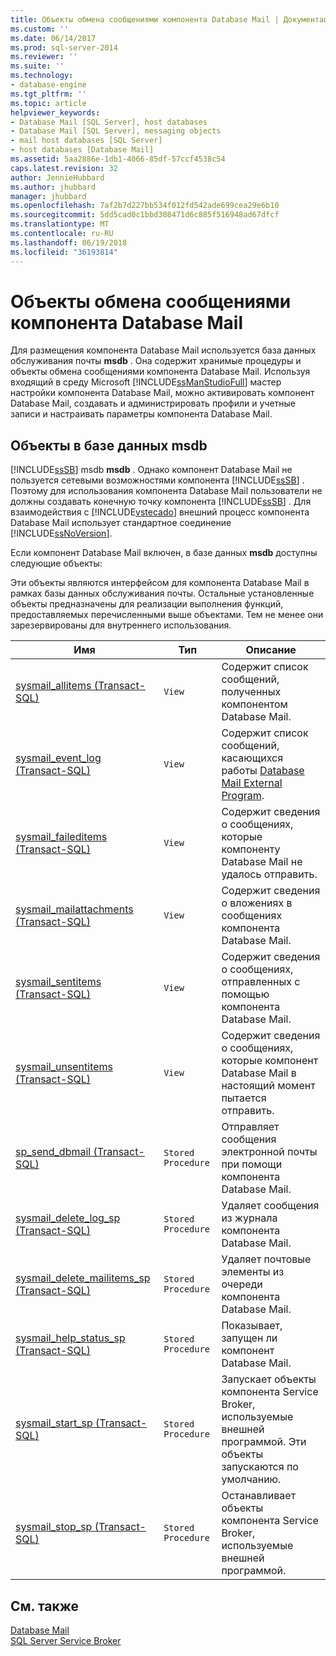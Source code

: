 ```yaml
---
title: Объекты обмена сообщениями компонента Database Mail | Документация Майкрософт
ms.custom: ''
ms.date: 06/14/2017
ms.prod: sql-server-2014
ms.reviewer: ''
ms.suite: ''
ms.technology:
- database-engine
ms.tgt_pltfrm: ''
ms.topic: article
helpviewer_keywords:
- Database Mail [SQL Server], host databases
- Database Mail [SQL Server], messaging objects
- mail host databases [SQL Server]
- host databases [Database Mail]
ms.assetid: 5aa2886e-1db1-4066-85df-57ccf4538c54
caps.latest.revision: 32
author: JennieHubbard
ms.author: jhubbard
manager: jhubbard
ms.openlocfilehash: 7af2b7d227bb534f012fd542ade699cea29e6b10
ms.sourcegitcommit: 5dd5cad0c1bbd308471d6c885f516948ad67dfcf
ms.translationtype: MT
ms.contentlocale: ru-RU
ms.lasthandoff: 06/19/2018
ms.locfileid: "36193814"
---
```

# <a name="database-mail-messaging-objects"></a>Объекты обмена сообщениями компонента Database Mail
  Для размещения компонента Database Mail используется база данных обслуживания почты **msdb** . Она содержит хранимые процедуры и объекты обмена сообщениями компонента Database Mail. Используя входящий в среду Microsoft [!INCLUDE[ssManStudioFull](../../includes/ssmanstudiofull-md.md)] мастер настройки компонента Database Mail, можно активировать компонент Database Mail, создавать и администрировать профили и учетные записи и настраивать параметры компонента Database Mail.  
  
##  <a name="ComponentsAndConcepts"></a> Объекты в базе данных **msdb**  
 [!INCLUDE[ssSB](../../includes/sssb-md.md)] msdb **msdb** . Однако компонент Database Mail не пользуется сетевыми возможностями компонента [!INCLUDE[ssSB](../../includes/sssb-md.md)] . Поэтому для использования компонента Database Mail пользователи не должны создавать конечную точку компонента [!INCLUDE[ssSB](../../includes/sssb-md.md)] . Для взаимодействия с [!INCLUDE[vstecado](../../includes/vstecado-md.md)] внешний процесс компонента Database Mail использует стандартное соединение [!INCLUDE[ssNoVersion](../../includes/ssnoversion-md.md)].  
  
 Если компонент Database Mail включен, в базе данных **msdb** доступны следующие объекты:  
  
 Эти объекты являются интерфейсом для компонента Database Mail в рамках базы данных обслуживания почты. Остальные установленные объекты предназначены для реализации выполнения функций, предоставляемых перечисленными выше объектами. Тем не менее они зарезервированы для внутреннего использования.  
  
|Имя|Тип|Описание|  
|----------|----------|-----------------|  
|[sysmail_allitems (Transact-SQL)](/sql/relational-databases/system-catalog-views/sysmail-allitems-transact-sql)|`View`|Содержит список сообщений, полученных компонентом Database Mail.|  
|[sysmail_event_log (Transact-SQL)](/sql/relational-databases/system-catalog-views/sysmail-event-log-transact-sql)|`View`|Содержит список сообщений, касающихся работы [Database Mail External Program](database-mail-external-program.md).|  
|[sysmail_faileditems (Transact-SQL)](/sql/relational-databases/system-catalog-views/sysmail-faileditems-transact-sql)|`View`|Содержит сведения о сообщениях, которые компоненту Database Mail не удалось отправить.|  
|[sysmail_mailattachments (Transact-SQL)](/sql/relational-databases/system-catalog-views/sysmail-mailattachments-transact-sql)|`View`|Содержит сведения о вложениях в сообщениях компонента Database Mail.|  
|[sysmail_sentitems (Transact-SQL)](/sql/relational-databases/system-catalog-views/sysmail-sentitems-transact-sql)|`View`|Содержит сведения о сообщениях, отправленных с помощью компонента Database Mail.|  
|[sysmail_unsentitems (Transact-SQL)](/sql/relational-databases/system-catalog-views/sysmail-unsentitems-transact-sql)|`View`|Содержит сведения о сообщениях, которые компонент Database Mail в настоящий момент пытается отправить.|  
|[sp_send_dbmail (Transact-SQL)](/sql/relational-databases/system-stored-procedures/sp-send-dbmail-transact-sql)|`Stored Procedure`|Отправляет сообщения электронной почты при помощи компонента Database Mail.|  
|[sysmail_delete_log_sp (Transact-SQL)](/sql/relational-databases/system-stored-procedures/sysmail-delete-log-sp-transact-sql)|`Stored Procedure`|Удаляет сообщения из журнала компонента Database Mail.|  
|[sysmail_delete_mailitems_sp (Transact-SQL)](/sql/relational-databases/system-stored-procedures/sysmail-delete-mailitems-sp-transact-sql)|`Stored Procedure`|Удаляет почтовые элементы из очереди компонента Database Mail.|  
|[sysmail_help_status_sp (Transact-SQL)](/sql/relational-databases/system-stored-procedures/sysmail-help-status-sp-transact-sql)|`Stored Procedure`|Показывает, запущен ли компонент Database Mail.|  
|[sysmail_start_sp (Transact-SQL)](/sql/relational-databases/system-stored-procedures/sysmail-start-sp-transact-sql)|`Stored Procedure`|Запускает объекты компонента Service Broker, используемые внешней программой. Эти объекты запускаются по умолчанию.|  
|[sysmail_stop_sp (Transact-SQL)](/sql/relational-databases/system-stored-procedures/sysmail-stop-sp-transact-sql)|`Stored Procedure`|Останавливает объекты компонента Service Broker, используемые внешней программой.|  
  

  
## <a name="see-also"></a>См. также  
 [Database Mail](database-mail.md)   
 [SQL Server Service Broker](../../database-engine/configure-windows/sql-server-service-broker.md)  
  
  
